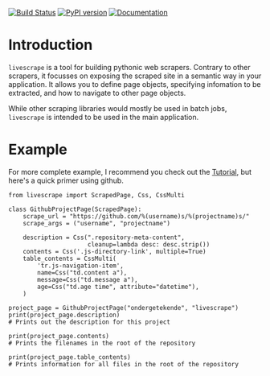 [![Build Status](https://travis-ci.org/ondergetekende/livescrape.png?branch=master)](https://travis-ci.org/ondergetekende/livescrape)
[![PyPI version](https://badge.fury.io/py/livescrape.svg)](https://pypi.python.org/pypi/livescrape)
[![Documentation](https://readthedocs.org/projects/livescrape/badge)](https://livescrape.readthedocs.org/en/latest/)

Introduction
============

`livescrape` is a tool for building pythonic web scrapers. Contrary to other scrapers, it focusses on exposing the scraped site in a semantic way in your application. It allows you to define page objects, specifying infomation to be extracted, and how to navigate to other page objects.

While other scraping libraries would mostly be used in batch jobs, `livescrape` is intended to be used in the main application.

Example
=======

For more complete example, I recommend you check out the [Tutorial](docs/tutorial.md), but here's a quick primer using github.
 
    from livescrape import ScrapedPage, Css, CssMulti
    
    class GithubProjectPage(ScrapedPage):
        scrape_url = "https://github.com/%(username)s/%(projectname)s/"
        scrape_args = ("username", "projectname")
    
        description = Css(".repository-meta-content",
                          cleanup=lambda desc: desc.strip())
        contents = Css('.js-directory-link', multiple=True)
        table_contents = CssMulti(
            'tr.js-navigation-item',
            name=Css("td.content a"),
            message=Css("td.message a"),
            age=Css("td.age time", attribute="datetime"),
        )
    
    project_page = GithubProjectPage("ondergetekende", "livescrape")
    print(project_page.description)
    # Prints out the description for this project
    
    print(project_page.contents)
    # Prints the filenames in the root of the repository
    
    print(project_page.table_contents)
    # Prints information for all files in the root of the repository
